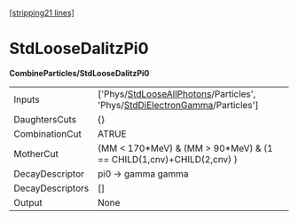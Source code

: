 [\[stripping21 lines\]](../stripping21-index.md)

# StdLooseDalitzPi0

**CombineParticles/StdLooseDalitzPi0**

|                  |                                                                                                                                                                                              |
|------------------|----------------------------------------------------------------------------------------------------------------------------------------------------------------------------------------------|
| Inputs           | \['Phys/[StdLooseAllPhotons](../commonparticles/stripping21-stdlooseallphotons.md)/Particles', 'Phys/[StdDiElectronGamma](../commonparticles/stripping21-stddielectrongamma.md)/Particles'\] |
| DaughtersCuts    | {}                                                                                                                                                                                           |
| CombinationCut   | ATRUE                                                                                                                                                                                        |
| MotherCut        | (MM \< 170\*MeV) & (MM \> 90\*MeV) & (1 == CHILD(1,cnv)+CHILD(2,cnv) )                                                                                                                       |
| DecayDescriptor  | pi0 -\> gamma gamma                                                                                                                                                                          |
| DecayDescriptors | \[\]                                                                                                                                                                                         |
| Output           | None                                                                                                                                                                                         |

